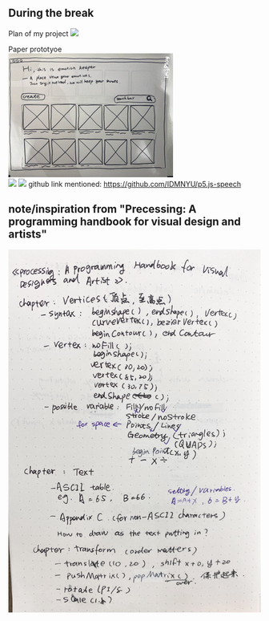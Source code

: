 ## During the break
Plan of my project
![](https://github.com/ShuchenWuu/Slave-to-algorithm/blob/master/week%206/Web%201920%20%E2%80%93%2013.png)

Paper prototyoe <br />
![](https://github.com/ShuchenWuu/Slave-to-algorithm/blob/master/week%206/ezgif.com-rotate.gif)
<br />
![](https://github.com/ShuchenWuu/Slave-to-algorithm/blob/master/week%206/Web%201920%20%E2%80%93%2011.png)
![](https://github.com/ShuchenWuu/Slave-to-algorithm/blob/master/week%206/Web%201920%20%E2%80%93%2014.png)
github link mentioned: https://github.com/IDMNYU/p5.js-speech

## note/inspiration from "Precessing: A programming handbook for visual design and artists"
![](https://github.com/ShuchenWuu/Slave-to-algorithm/blob/master/week%206/IMG_0989.jpg)


